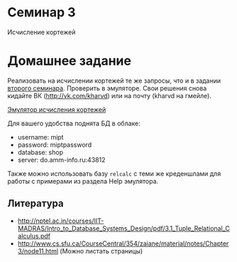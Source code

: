 # Семинар 3
Исчисление кортежей

# Домашнее задание
Реализовать на исчислении кортежей те же запросы, что и в задании [второго семинара](https://github.com/kharvd/mipt-db/blob/master/02.md). Проверить в эмуляторе. Свои решения снова кидайте ВК (http://vk.com/kharvd) или на почту (kharvd на гмейле).

[Эмулятор исчисления кортежей](http://www-rohan.sdsu.edu/~eckberg/relationalcalculusemulator.html)

Для вашего удобства поднята БД в облаке:
* username: mipt
* password: miptpassword
* database: shop
* server: do.amm-info.ru:43812

Также можно использовать базу `relcalc` с теми же креденшлами для работы с примерами из раздела Help эмулятора.

## Литература
* http://nptel.ac.in/courses/IIT-MADRAS/Intro_to_Database_Systems_Design/pdf/3.1_Tuple_Relational_Calculus.pdf
* http://www.cs.sfu.ca/CourseCentral/354/zaiane/material/notes/Chapter3/node11.html (Можно листать страницы)
